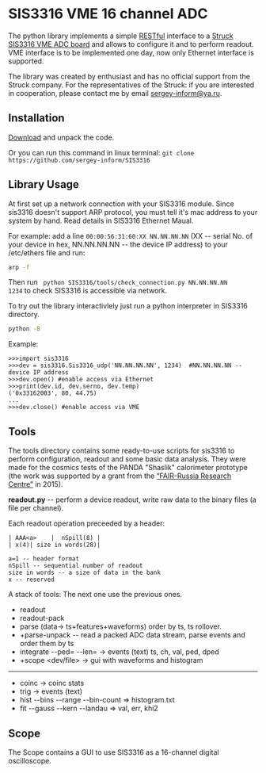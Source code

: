 SIS3316 VME 16 channel ADC
===============
   
The python library implements a simple [RESTful](https://en.wikipedia.org/wiki/Representational_state_transfer) interface to a [Struck SIS3316 VME ADC board](http://www.struck.de/sis3316.html) and allows to configure it and to perform readout.
VME interface is to be implemented one day, now only Ethernet interface is supported. 
   
The library was created by enthusiast and has no official support from the Struck company. For the representatives of the Struck: if you are interested in cooperation, please contact me by email sergey-inform@ya.ru. 
     
Installation
-------------
[Download](https://github.com/sergey-inform/SIS3316/archive/master.zip) and unpack the code.

Or you can run this command in linux terminal:
`git clone https://github.com/sergey-inform/SIS3316`

     
Library Usage
-------------
At first set up a network connection with your SIS3316 module. Since sis3316 doesn't support ARP protocol, you must tell it's mac address to your system by hand. Read details in SIS3316 Ethernet Maual. 
  
For example: add a line `00:00:56:31:60:XX NN.NN.NN.NN` (XX -- serial No. of your device in hex, NN.NN.NN.NN -- the device IP address)
to your /etc/ethers file and run:
```bash
arp -f
```
Then run <code> python SIS3316/tools/check_connection.py NN.NN.NN.NN 1234</code> to check SIS3316 is accessible via network.

To try out the library interactivlely just run a python interpreter in SIS3316 directory.
```bash
python -B
```
Example:
```
>>>import sis3316
>>>dev = sis3316.Sis3316_udp('NN.NN.NN.NN', 1234)  #NN.NN.NN.NN -- device IP address
>>>dev.open() #enable access via Ethernet
>>>print(dev.id, dev.serno, dev.temp)
('0x33162003', 80, 44.75)
...
>>>dev.close() #enable access via VME
```


Tools
-----
The tools directory contains some ready-to-use scripts for sis3316 to perform configuration, readout and some basic data analysis. They were made for the cosmics tests of the PANDA "Shaslik" calorimeter prototype (the work was supported by a grant from the [“FAIR-Russia Research Centre”](http://frrc.itep.ru/) in 2015). 
   
**readout.py** -- perform a device readout, write raw data to the binary files (a file per channel).


   
Each readout operation preceeded by a header:
```
| AAA<a>    |  nSpill(8) |
| x(4)| size in words(28)|

a=1 -- header format 
nSpill -- sequential number of readout
size in words -- a size of data in the bank
x -- reserved
```
A stack of tools:
The next one use the previous ones.

* readout
* readout-pack
* parse  (data-> ts+features+waveforms) order by ts, ts rollover.
* +parse-unpack -- read a packed ADC data stream, parse events and order them by ts
* integrate <file> --ped= --len= -> events (text) ts, ch, val, ped, dped
* +scope <dev/file> -> gui with waveforms and histogram
----
* coinc <textfiles> -> coinc stats
* trig  <textfiles> <channels> -> events (text)
* hist <events file> --bins --range --bin-count => histogram.txt
* fit --gauss --kern --landau <events file> => val, err, khi2

Scope
-----
The Scope contains a GUI to use SIS3316 as a 16-channel digital oscilloscope.
